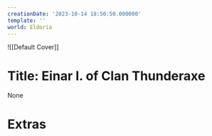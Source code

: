 ```yaml
---
creationDate: '2023-10-14 18:50:50.000000'
template: ''
world: Eldoria
---
```

![[Default Cover]]

# Title: Einar I. of Clan Thunderaxe

None

# Extras

